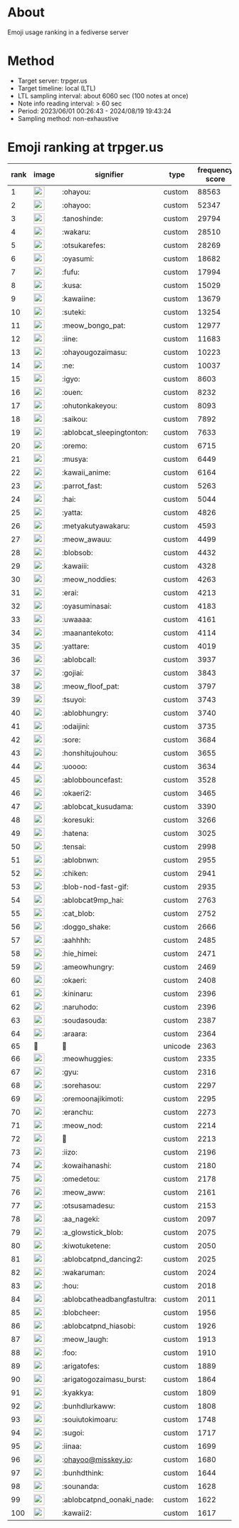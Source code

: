 # About
Emoji usage ranking in a fediverse server

# Method
- Target server: trpger.us
- Target timeline: local (LTL)
- LTL sampling interval: about 6060 sec (100 notes at once)
- Note info reading interval: > 60 sec
- Period: 2023/06/01 00:26:43 - 2024/08/19 19:43:24 
- Sampling method: non-exhaustive

# Emoji ranking at trpger.us

|rank|image|signifier|type|frequency score|
|----|----|----|----|----|
|1|<img height="24" src="https://trpger.us/emoji/ohayou.webp">|:ohayou:|custom|88563|
|2|<img height="24" src="https://trpger.us/emoji/ohayoo.webp">|:ohayoo:|custom|52347|
|3|<img height="24" src="https://trpger.us/emoji/tanoshinde.webp">|:tanoshinde:|custom|29794|
|4|<img height="24" src="https://trpger.us/emoji/wakaru.webp">|:wakaru:|custom|28510|
|5|<img height="24" src="https://trpger.us/emoji/otsukarefes.webp">|:otsukarefes:|custom|28269|
|6|<img height="24" src="https://trpger.us/emoji/oyasumi.webp">|:oyasumi:|custom|18682|
|7|<img height="24" src="https://trpger.us/emoji/fufu.webp">|:fufu:|custom|17994|
|8|<img height="24" src="https://trpger.us/emoji/kusa.webp">|:kusa:|custom|15029|
|9|<img height="24" src="https://trpger.us/emoji/kawaiine.webp">|:kawaiine:|custom|13679|
|10|<img height="24" src="https://trpger.us/emoji/suteki.webp">|:suteki:|custom|13254|
|11|<img height="24" src="https://trpger.us/emoji/meow_bongo_pat.webp">|:meow_bongo_pat:|custom|12977|
|12|<img height="24" src="https://trpger.us/emoji/iine.webp">|:iine:|custom|11683|
|13|<img height="24" src="https://trpger.us/emoji/ohayougozaimasu.webp">|:ohayougozaimasu:|custom|10223|
|14|<img height="24" src="https://trpger.us/emoji/ne.webp">|:ne:|custom|10037|
|15|<img height="24" src="https://trpger.us/emoji/igyo.webp">|:igyo:|custom|8603|
|16|<img height="24" src="https://trpger.us/emoji/ouen.webp">|:ouen:|custom|8232|
|17|<img height="24" src="https://trpger.us/emoji/ohutonkakeyou.webp">|:ohutonkakeyou:|custom|8093|
|18|<img height="24" src="https://trpger.us/emoji/saikou.webp">|:saikou:|custom|7892|
|19|<img height="24" src="https://trpger.us/emoji/ablobcat_sleepingtonton.webp">|:ablobcat_sleepingtonton:|custom|7633|
|20|<img height="24" src="https://trpger.us/emoji/oremo.webp">|:oremo:|custom|6715|
|21|<img height="24" src="https://trpger.us/emoji/musya.webp">|:musya:|custom|6449|
|22|<img height="24" src="https://trpger.us/emoji/kawaii_anime.webp">|:kawaii_anime:|custom|6164|
|23|<img height="24" src="https://trpger.us/emoji/parrot_fast.webp">|:parrot_fast:|custom|5263|
|24|<img height="24" src="https://trpger.us/emoji/hai.webp">|:hai:|custom|5044|
|25|<img height="24" src="https://trpger.us/emoji/yatta.webp">|:yatta:|custom|4826|
|26|<img height="24" src="https://trpger.us/emoji/metyakutyawakaru.webp">|:metyakutyawakaru:|custom|4593|
|27|<img height="24" src="https://trpger.us/emoji/meow_awauu.webp">|:meow_awauu:|custom|4499|
|28|<img height="24" src="https://trpger.us/emoji/blobsob.webp">|:blobsob:|custom|4432|
|29|<img height="24" src="https://trpger.us/emoji/kawaiii.webp">|:kawaiii:|custom|4328|
|30|<img height="24" src="https://trpger.us/emoji/meow_noddies.webp">|:meow_noddies:|custom|4263|
|31|<img height="24" src="https://trpger.us/emoji/erai.webp">|:erai:|custom|4213|
|32|<img height="24" src="https://trpger.us/emoji/oyasuminasai.webp">|:oyasuminasai:|custom|4183|
|33|<img height="24" src="https://trpger.us/emoji/uwaaaa.webp">|:uwaaaa:|custom|4161|
|34|<img height="24" src="https://trpger.us/emoji/maanantekoto.webp">|:maanantekoto:|custom|4114|
|35|<img height="24" src="https://trpger.us/emoji/yattare.webp">|:yattare:|custom|4019|
|36|<img height="24" src="https://trpger.us/emoji/ablobcall.webp">|:ablobcall:|custom|3937|
|37|<img height="24" src="https://trpger.us/emoji/gojiai.webp">|:gojiai:|custom|3843|
|38|<img height="24" src="https://trpger.us/emoji/meow_floof_pat.webp">|:meow_floof_pat:|custom|3797|
|39|<img height="24" src="https://trpger.us/emoji/tsuyoi.webp">|:tsuyoi:|custom|3743|
|40|<img height="24" src="https://trpger.us/emoji/ablobhungry.webp">|:ablobhungry:|custom|3740|
|41|<img height="24" src="https://trpger.us/emoji/odaijini.webp">|:odaijini:|custom|3735|
|42|<img height="24" src="https://trpger.us/emoji/sore.webp">|:sore:|custom|3684|
|43|<img height="24" src="https://trpger.us/emoji/honshitujouhou.webp">|:honshitujouhou:|custom|3655|
|44|<img height="24" src="https://trpger.us/emoji/uoooo.webp">|:uoooo:|custom|3634|
|45|<img height="24" src="https://trpger.us/emoji/ablobbouncefast.webp">|:ablobbouncefast:|custom|3528|
|46|<img height="24" src="https://trpger.us/emoji/okaeri2.webp">|:okaeri2:|custom|3465|
|47|<img height="24" src="https://trpger.us/emoji/ablobcat_kusudama.webp">|:ablobcat_kusudama:|custom|3390|
|48|<img height="24" src="https://trpger.us/emoji/koresuki.webp">|:koresuki:|custom|3266|
|49|<img height="24" src="https://trpger.us/emoji/hatena.webp">|:hatena:|custom|3025|
|50|<img height="24" src="https://trpger.us/emoji/tensai.webp">|:tensai:|custom|2998|
|51|<img height="24" src="https://trpger.us/emoji/ablobnwn.webp">|:ablobnwn:|custom|2955|
|52|<img height="24" src="https://trpger.us/emoji/chiken.webp">|:chiken:|custom|2941|
|53|<img height="24" src="https://trpger.us/emoji/blob-nod-fast-gif.webp">|:blob-nod-fast-gif:|custom|2935|
|54|<img height="24" src="https://trpger.us/emoji/ablobcat9mp_hai.webp">|:ablobcat9mp_hai:|custom|2763|
|55|<img height="24" src="https://trpger.us/emoji/cat_blob.webp">|:cat_blob:|custom|2752|
|56|<img height="24" src="https://trpger.us/emoji/doggo_shake.webp">|:doggo_shake:|custom|2666|
|57|<img height="24" src="https://trpger.us/emoji/aahhhh.webp">|:aahhhh:|custom|2485|
|58|<img height="24" src="https://trpger.us/emoji/hie_himei.webp">|:hie_himei:|custom|2471|
|59|<img height="24" src="https://trpger.us/emoji/ameowhungry.webp">|:ameowhungry:|custom|2469|
|60|<img height="24" src="https://trpger.us/emoji/okaeri.webp">|:okaeri:|custom|2408|
|61|<img height="24" src="https://trpger.us/emoji/kininaru.webp">|:kininaru:|custom|2396|
|62|<img height="24" src="https://trpger.us/emoji/naruhodo.webp">|:naruhodo:|custom|2396|
|63|<img height="24" src="https://trpger.us/emoji/soudasouda.webp">|:soudasouda:|custom|2387|
|64|<img height="24" src="https://trpger.us/emoji/araara.webp">|:araara:|custom|2364|
|65|🍮|🍮|unicode|2363|
|66|<img height="24" src="https://trpger.us/emoji/meowhuggies.webp">|:meowhuggies:|custom|2335|
|67|<img height="24" src="https://trpger.us/emoji/gyu.webp">|:gyu:|custom|2316|
|68|<img height="24" src="https://trpger.us/emoji/sorehasou.webp">|:sorehasou:|custom|2297|
|69|<img height="24" src="https://trpger.us/emoji/oremoonajikimoti.webp">|:oremoonajikimoti:|custom|2295|
|70|<img height="24" src="https://trpger.us/emoji/eranchu.webp">|:eranchu:|custom|2273|
|71|<img height="24" src="https://trpger.us/emoji/meow_nod.webp">|:meow_nod:|custom|2214|
|72|<img height="24" src="https://trpger.us/emoji/birthday.webp">|:birthday:|custom|2213|
|73|<img height="24" src="https://trpger.us/emoji/iizo.webp">|:iizo:|custom|2196|
|74|<img height="24" src="https://trpger.us/emoji/kowaihanashi.webp">|:kowaihanashi:|custom|2180|
|75|<img height="24" src="https://trpger.us/emoji/omedetou.webp">|:omedetou:|custom|2178|
|76|<img height="24" src="https://trpger.us/emoji/meow_aww.webp">|:meow_aww:|custom|2161|
|77|<img height="24" src="https://trpger.us/emoji/otsusamadesu.webp">|:otsusamadesu:|custom|2153|
|78|<img height="24" src="https://trpger.us/emoji/aa_nageki.webp">|:aa_nageki:|custom|2097|
|79|<img height="24" src="https://trpger.us/emoji/a_glowstick_blob.webp">|:a_glowstick_blob:|custom|2075|
|80|<img height="24" src="https://trpger.us/emoji/kiwotuketene.webp">|:kiwotuketene:|custom|2050|
|81|<img height="24" src="https://trpger.us/emoji/ablobcatpnd_dancing2.webp">|:ablobcatpnd_dancing2:|custom|2025|
|82|<img height="24" src="https://trpger.us/emoji/wakaruman.webp">|:wakaruman:|custom|2024|
|83|<img height="24" src="https://trpger.us/emoji/hou.webp">|:hou:|custom|2018|
|84|<img height="24" src="https://trpger.us/emoji/ablobcatheadbangfastultra.webp">|:ablobcatheadbangfastultra:|custom|2011|
|85|<img height="24" src="https://trpger.us/emoji/blobcheer.webp">|:blobcheer:|custom|1956|
|86|<img height="24" src="https://trpger.us/emoji/ablobcatpnd_hiasobi.webp">|:ablobcatpnd_hiasobi:|custom|1926|
|87|<img height="24" src="https://trpger.us/emoji/meow_laugh.webp">|:meow_laugh:|custom|1913|
|88|<img height="24" src="https://trpger.us/emoji/foo.webp">|:foo:|custom|1910|
|89|<img height="24" src="https://trpger.us/emoji/arigatofes.webp">|:arigatofes:|custom|1889|
|90|<img height="24" src="https://trpger.us/emoji/arigatogozaimasu_burst.webp">|:arigatogozaimasu_burst:|custom|1864|
|91|<img height="24" src="https://trpger.us/emoji/kyakkya.webp">|:kyakkya:|custom|1809|
|92|<img height="24" src="https://trpger.us/emoji/bunhdlurkaww.webp">|:bunhdlurkaww:|custom|1808|
|93|<img height="24" src="https://trpger.us/emoji/souiutokimoaru.webp">|:souiutokimoaru:|custom|1748|
|94|<img height="24" src="https://trpger.us/emoji/sugoi.webp">|:sugoi:|custom|1717|
|95|<img height="24" src="https://trpger.us/emoji/iinaa.webp">|:iinaa:|custom|1699|
|96|<img height="24" src="https://trpger.us/emoji/ohayoo.webp">|:ohayoo@misskey.io:|custom|1680|
|97|<img height="24" src="https://trpger.us/emoji/bunhdthink.webp">|:bunhdthink:|custom|1644|
|98|<img height="24" src="https://trpger.us/emoji/sounanda.webp">|:sounanda:|custom|1628|
|99|<img height="24" src="https://trpger.us/emoji/ablobcatpnd_oonaki_nade.webp">|:ablobcatpnd_oonaki_nade:|custom|1622|
|100|<img height="24" src="https://trpger.us/emoji/kawaii2.webp">|:kawaii2:|custom|1617|
